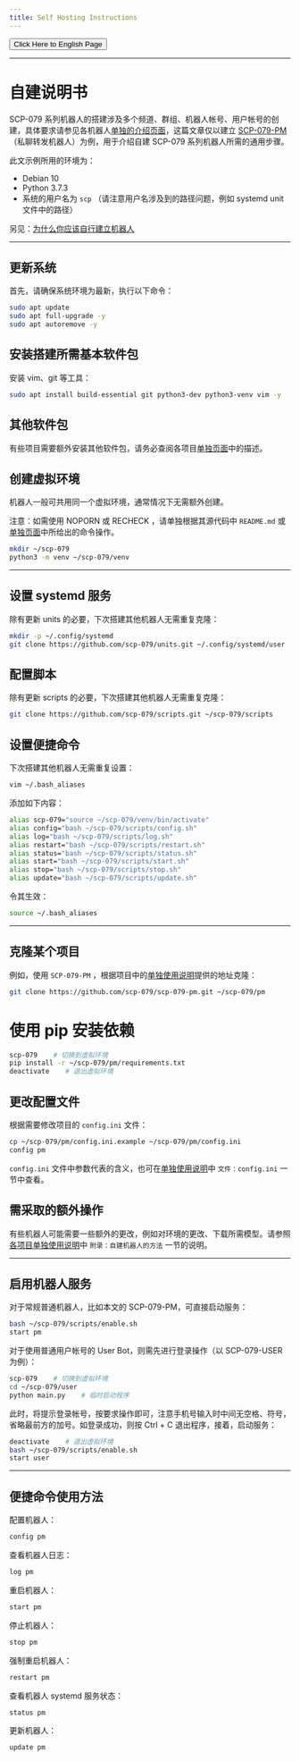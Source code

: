 ```yaml
---
title: Self Hosting Instructions
---
```


<link rel="stylesheet" href="/css/chinese.css">
<button onmouseover="PlaySound('totop1')" onmouseout="StopSound('totop1')" onclick="window.location.href = '/how/';" class="en">Click Here to English Page</button>

---

# 自建说明书

SCP-079 系列机器人的搭建涉及多个频道、群组、机器人帐号、用户帐号的创建，具体要求请参见各机器人[单独的介绍页面](/tools/)，这篇文章仅以建立 [SCP-079-PM](/pm-zh/) （私聊转发机器人）为例，用于介绍自建 SCP-079 系列机器人所需的通用步骤。

此文示例所用的环境为：

- Debian 10
- Python 3.7.3
- 系统的用户名为 `scp` （请注意用户名涉及到的路径问题，例如 systemd unit 文件中的路径）

另见：[为什么你应该自行建立机器人](/suggestions-zh/)

---

## 更新系统

首先，请确保系统环境为最新，执行以下命令：

```bash
sudo apt update
sudo apt full-upgrade -y
sudo apt autoremove -y
```

## 安装搭建所需基本软件包

安装 vim、git 等工具：

```bash
sudo apt install build-essential git python3-dev python3-venv vim -y
```

## 其他软件包

有些项目需要额外安装其他软件包，请务必查阅各项目[单独页面](/tools/)中的描述。

## 创建虚拟环境

机器人一般可共用同一个虚拟环境，通常情况下无需额外创建。

注意：如需使用 NOPORN 或 RECHECK ，请单独根据其源代码中 `README.md` 或[单独页面](/tools/)中所给出的命令操作。

```bash
mkdir ~/scp-079
python3 -m venv ~/scp-079/venv
```

---

## 设置 systemd 服务

除有更新 units 的必要，下次搭建其他机器人无需重复克隆：

```bash
mkdir -p ~/.config/systemd
git clone https://github.com/scp-079/units.git ~/.config/systemd/user
```

## 配置脚本

除有更新 scripts 的必要，下次搭建其他机器人无需重复克隆：

```bash
git clone https://github.com/scp-079/scripts.git ~/scp-079/scripts
```

## 设置便捷命令

下次搭建其他机器人无需重复设置：

```bash
vim ~/.bash_aliases
```

添加如下内容：

```bash
alias scp-079="source ~/scp-079/venv/bin/activate"
alias config="bash ~/scp-079/scripts/config.sh"
alias log="bash ~/scp-079/scripts/log.sh"
alias restart="bash ~/scp-079/scripts/restart.sh"
alias status="bash ~/scp-079/scripts/status.sh"
alias start="bash ~/scp-079/scripts/start.sh"
alias stop="bash ~/scp-079/scripts/stop.sh"
alias update="bash ~/scp-079/scripts/update.sh"
```

令其生效：

```bash
source ~/.bash_aliases
```

---

## 克隆某个项目

例如，使用 `SCP-079-PM` ，根据项目中的[单独使用说明](/pm-zh/)提供的地址克隆：

```bash
git clone https://github.com/scp-079/scp-079-pm.git ~/scp-079/pm
```

# 使用 pip 安装依赖

```bash
scp-079    # 切换到虚拟环境
pip install -r ~/scp-079/pm/requirements.txt
deactivate    # 退出虚拟环境
```

## 更改配置文件

根据需要修改项目的 `config.ini` 文件：

```bash
cp ~/scp-079/pm/config.ini.example ~/scp-079/pm/config.ini
config pm
```

`config.ini` 文件中参数代表的含义，也可在[单独使用说明](/pm-zh/)中 `文件：config.ini` 一节中查看。

## 需采取的额外操作

有些机器人可能需要一些额外的更改，例如对环境的更改、下载所需模型。请参照[各项目单独使用说明](/tools/)中 `附录：自建机器人的方法` 一节的说明。

---

## 启用机器人服务

对于常规普通机器人，比如本文的 SCP-079-PM，可直接启动服务：

```bash
bash ~/scp-079/scripts/enable.sh
start pm
```

对于使用普通用户帐号的 User Bot，则需先进行登录操作（以 SCP-079-USER 为例）：

```bash
scp-079    # 切换到虚拟环境
cd ~/scp-079/user
python main.py    # 临时启动程序
```

此时，将提示登录帐号，按要求操作即可，注意手机号输入时中间无空格、符号，省略最前方的加号。如登录成功，则按 Ctrl + C 退出程序，接着，启动服务：

```bash
deactivate    # 退出虚拟环境
bash ~/scp-079/scripts/enable.sh
start user
```

---

## 便捷命令使用方法

配置机器人：

```bash
config pm
```

查看机器人日志：

```bash
log pm
```

重启机器人：

```bash
start pm
```

停止机器人：

```bash
stop pm
```

强制重启机器人：

```bash
restart pm
```

查看机器人 systemd 服务状态：

```bash
status pm
```

更新机器人：

```bash
update pm
```

<audio src="/audio/door/dooropenpage.ogg" autoplay></audio>
